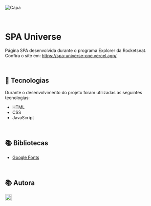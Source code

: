 ![Capa](https://user-images.githubusercontent.com/62303172/191809827-b61d6c65-c4ca-43aa-8b18-45a0823daeea.png)

<br>

# SPA Universe
Página SPA desenvolvida durante o programa Explorer da Rocketseat.
<br>
Confira o site em: https://spa-universe-one.vercel.app/

<br>

## 🚀 Tecnologias
Durante o desenvolvimento do projeto foram utilizadas as seguintes tecnologias:
* HTML
* CSS
* JavaScript

<br>

## 📚 Bibliotecas
* [Google Fonts](https://fonts.google.com/)

<br>

## 📚 Autora
<a href="https://www.linkedin.com/in/dayanesallet/" target="_blank"><img align="left" src="https://raw.githubusercontent.com/yushi1007/yushi1007/main/images/linkedin.svg" alt="" width="21px"/></a>
